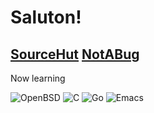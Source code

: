 # Saluton!
## [SourceHut](https://sr.ht/~gbx) [NotABug](https://notabug.org/gbx)

Now learning

![OpenBSD](https://img.shields.io/badge/openbsd-black?&style=for-the-badge&logo=openbsd)
![C](https://img.shields.io/badge/c_language-black?&style=for-the-badge&logo=c)
![Go](https://img.shields.io/badge/golang-black?&style=for-the-badge&logo=go)
![Emacs](https://img.shields.io/badge/gnu_emacs-black?&style=for-the-badge&logo=gnu-emacs)
